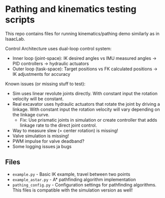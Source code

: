 # Pathing and kinematics testing scripts

This repo contains files for running kinematics/pathing demo similarly as in IsaacLab.

Control Architecture uses dual-loop control system:
  - Inner loop (joint-space): IK desired angles vs IMU measured angles → PID controllers → hydraulic actuators
  - Outer loop (task-space): Target positions vs FK calculated positions → IK adjustments for accuracy


Known issues (or missing stuff to test):
- Sim uses linear revolute joints directly. With constant input the rotation velocity will be constant.
- Real excavator uses hydraulic actuators that rotate the joint by driving a linkage. With constant input the rotation velocity will vary depending on the linkage curve.
  - Fix: Use prismatic joints in simulation or create controller that adds linkage rate to the direct joint control.
- Way to measure slew (= center rotation) is missing!
- Valve simulation is missing!
- PWM impulse for valve deadband?
- Some logging issues ja bugs


## Files

- `example.py` - Basic IK example, travel between two points
- `example_astar.py` - A* pathfinding algorithm implementation
- `pathing_config.py` - Configuration settings for pathfinding algorithms. This files is compatible with the simulation version as well!



